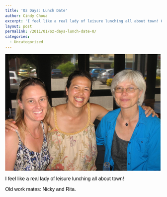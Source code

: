 ```yaml
---
title: 'Oz Days: Lunch Date'
author: Cindy Choua
excerpt: 'I feel like a real lady of leisure lunching all about town! Old work mates: Nicky and Rita.'
layout: post
permalink: /2011/01/oz-days-lunch-date-0/
categories:
  - Uncategorized
---
```

<div class='p_embed p_image_embed'>
  <a href="/wp-content/uploads/2011/01/157-scaled-1000.jpg"><img alt="157" height="375" src="/wp-content/uploads/2011/01/157-scaled-1000.jpg?w=300" width="500" /></a>
</div></p> 

<div style="font-family:arial, helvetica, sans-serif;font-size:12pt;color:#000000;">
  <div>
    I feel like a real lady of leisure lunching all about town!
  </div>
  
  <p />
  
  <div>
    Old work mates: Nicky and Rita.
  </div>
</div>